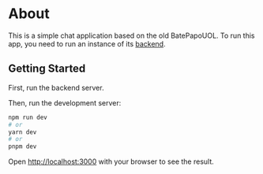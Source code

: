 # About

This is a simple chat application based on the old BatePapoUOL. To run this app, you need to run an instance of its [backend](https://github.com/antonioeprado/projeto13-batepapo-uol-api).

## Getting Started

First, run the backend server.

Then, run the development server:

```bash
npm run dev
# or
yarn dev
# or
pnpm dev
```

Open [http://localhost:3000](http://localhost:3000) with your browser to see the result.
